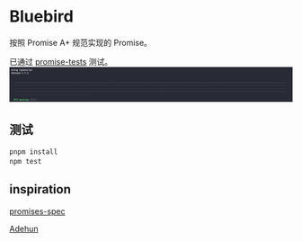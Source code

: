 # Bluebird
按照 Promise A+ 规范实现的 Promise。

已通过 [promise-tests](https://github.com/promises-aplus/promises-tests) 测试。
![test](docs/test.png)

## 测试
```BASH
pnpm install
npm test
```

## inspiration
[promises-spec](https://github.com/promises-aplus/promises-spec)

[Adehun](https://github.com/abdulapopoola/Adehun)
